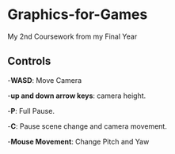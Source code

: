 # Graphics-for-Games

My 2nd Coursework from my Final Year

## Controls

-__WASD__: Move Camera

-__up and down arrow keys__: camera height.

-__P__: Full Pause.

-__C__: Pause scene change and camera movement.

-__Mouse Movement__: Change Pitch and Yaw
